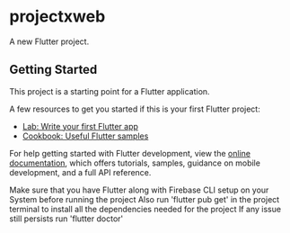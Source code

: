 # projectxweb

A new Flutter project.

## Getting Started

This project is a starting point for a Flutter application.

A few resources to get you started if this is your first Flutter project:

- [Lab: Write your first Flutter app](https://docs.flutter.dev/get-started/codelab)
- [Cookbook: Useful Flutter samples](https://docs.flutter.dev/cookbook)

For help getting started with Flutter development, view the
[online documentation](https://docs.flutter.dev/), which offers tutorials,
samples, guidance on mobile development, and a full API reference.


Make sure that you have Flutter along with Firebase CLI setup on your System before running the project
Also run 'flutter pub get' in the project terminal to install all the dependencies needed for the project
If any issue still persists run 'flutter doctor'
